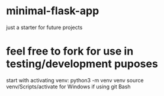 # minimal-flask-app
just a starter for future projects


# feel free to fork for use in testing/development puposes


start with activating venv:
python3 -m venv venv
source venv/Scripts/activate for Windows if using git Bash